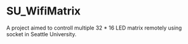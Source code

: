# SU_WifiMatrix 

A project aimed to controll multiple 32 * 16 LED matrix remotely using socket in Seattle University.
